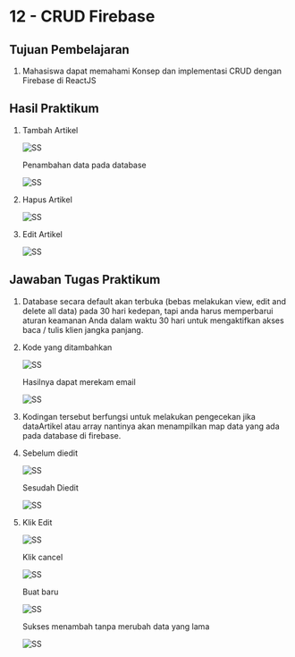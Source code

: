 # 12 - CRUD Firebase

## Tujuan Pembelajaran

1. Mahasiswa dapat memahami Konsep dan implementasi CRUD dengan Firebase di ReactJS

## Hasil Praktikum

1. Tambah Artikel

   ![SS](img/Screenshot_1.jpg)

   Penambahan data pada database

   ![SS](img/Screenshot_4.jpg)

2. Hapus Artikel

   ![SS](img/Screenshot_2.jpg)

3. Edit Artikel

   ![SS](img/Screenshot_3.jpg)

## Jawaban Tugas Praktikum

1. Database secara default akan terbuka (bebas melakukan view, edit and delete all data) pada 30 hari kedepan, tapi anda harus memperbarui aturan keamanan Anda dalam waktu 30 hari untuk mengaktifkan akses baca / tulis klien jangka panjang.

2. Kode yang ditambahkan

   ![SS](img/Screenshot_6.jpg)

   Hasilnya dapat merekam email

   ![SS](img/Screenshot_5.jpg)

3. Kodingan tersebut berfungsi untuk melakukan pengecekan jika dataArtikel atau array nantinya akan menampilkan map data yang ada pada database di firebase.

4. Sebelum diedit

   ![SS](img/Screenshot_7.jpg)

   Sesudah Diedit

   ![SS](img/Screenshot_8.jpg)

5. Klik Edit

   ![SS](img/Screenshot_9.jpg)

   Klik cancel

   ![SS](img/Screenshot_12.jpg)

   Buat baru

   ![SS](img/Screenshot_10.jpg)

   Sukses menambah tanpa merubah data yang lama

   ![SS](img/Screenshot_11.jpg)
